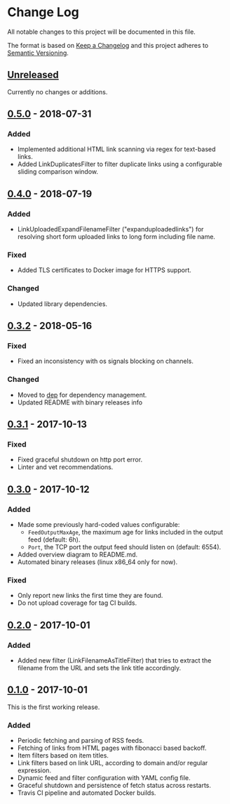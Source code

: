 # Change Log
All notable changes to this project will be documented in this file.

The format is based on [Keep a Changelog](http://keepachangelog.com/)
and this project adheres to [Semantic Versioning](http://semver.org/).

## [Unreleased]

Currently no changes or additions.

## [0.5.0] - 2018-07-31

### Added

- Implemented additional HTML link scanning via regex for text-based links.
- Added LinkDuplicatesFilter to filter duplicate links using a configurable sliding comparison window.

## [0.4.0] - 2018-07-19

### Added

- LinkUploadedExpandFilenameFilter ("expanduploadedlinks") for resolving short form uploaded links to long form including file name.

### Fixed

- Added TLS certificates to Docker image for HTTPS support.

### Changed

- Updated library dependencies.

## [0.3.2] - 2018-05-16

### Fixed

- Fixed an inconsistency with os signals blocking on channels.

### Changed

- Moved to [dep](https://github.com/golang/dep) for dependency management.
- Updated README with binary releases info

## [0.3.1] - 2017-10-13

### Fixed

- Fixed graceful shutdown on http port error.
- Linter and vet recommendations.

## [0.3.0] - 2017-10-12

### Added

- Made some previously hard-coded values configurable:
    - `FeedOutputMaxAge`, the maximum age for links included in the output feed (default: 6h).
    - `Port`, the TCP port the output feed should listen on (default: 6554).
- Added overview diagram to README.md.
- Automated binary releases (linux x86_64 only for now).

### Fixed

- Only report new links the first time they are found.
- Do not upload coverage for tag CI builds.

## [0.2.0] - 2017-10-01

### Added

- Added new filter (LinkFilenameAsTitleFilter) that tries to extract the filename from the URL and sets the link title accordingly.

## [0.1.0] - 2017-10-01

This is the first working release.

### Added

- Periodic fetching and parsing of RSS feeds.
- Fetching of links from HTML pages with fibonacci based backoff.
- Item filters based on item titles.
- Link filters based on link URL, according to domain and/or regular expression.
- Dynamic feed and filter configuration with YAML config file.
- Graceful shutdown and persistence of fetch status across restarts.
- Travis CI pipeline and automated Docker builds.


[Unreleased]: https://github.com/martinplaner/felix/tree/develop
[0.1.0]: https://github.com/martinplaner/felix/releases/tag/v0.1.0
[0.2.0]: https://github.com/martinplaner/felix/releases/tag/v0.2.0
[0.3.0]: https://github.com/martinplaner/felix/releases/tag/v0.3.0
[0.3.1]: https://github.com/martinplaner/felix/releases/tag/v0.3.1
[0.3.2]: https://github.com/martinplaner/felix/releases/tag/v0.3.2
[0.4.0]: https://github.com/martinplaner/felix/releases/tag/v0.4.0
[0.5.0]: https://github.com/martinplaner/felix/releases/tag/v0.5.0
